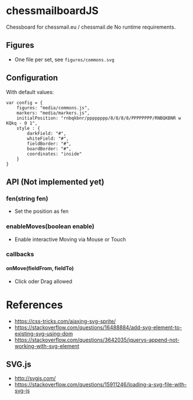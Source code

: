 # chessmailboardJS
Chessboard for chessmail.eu / chessmail.de
No runtime requirements.

## Figures
- One file per set, see `figures/commons.svg`  

## Configuration
With default values: 
```
var config = {
    figures: "media/commons.js",
    markers: "media/markers.js",
    initialPosition: "rnbqkbnr/pppppppp/8/8/8/8/PPPPPPPP/RNBQKBNR w KQkq - 0 1",
    style : {
        darkField: "#",
        whiteField: "#",
        fieldBorder: "#",
        boardBorder: "#",
        coordinates: "inside"
    }
}
```  

## API (Not implemented yet)
### fen(string fen)
- Set the position as fen
### enableMoves(boolean enable)
- Enable interactive Moving via Mouse or Touch
### callbacks
#### onMove(fieldFrom, fieldTo)
- Click oder Drag allowed

# References
- https://css-tricks.com/ajaxing-svg-sprite/
- https://stackoverflow.com/questions/16488884/add-svg-element-to-existing-svg-using-dom
- https://stackoverflow.com/questions/3642035/jquerys-append-not-working-with-svg-element

## SVG.js
- http://svgjs.com/
- https://stackoverflow.com/questions/15911246/loading-a-svg-file-with-svg-js

